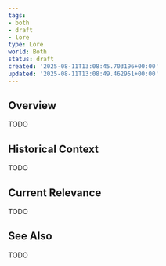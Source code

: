 ```yaml
---
tags:
- both
- draft
- lore
type: Lore
world: Both
status: draft
created: '2025-08-11T13:08:45.703196+00:00'
updated: '2025-08-11T13:08:49.462951+00:00'
---
```



## Overview

TODO
## Historical Context

TODO
## Current Relevance

TODO
## See Also

TODO
